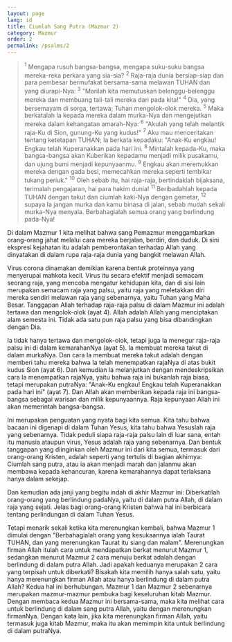 ```yaml
---
layout: page
lang: id
title: Ciumlah Sang Putra (Mazmur 2)
category: Mazmur
order: 2
permalink: /psalms/2
---
```


> <sup>1</sup> Mengapa rusuh bangsa-bangsa, mengapa suku-suku bangsa mereka-reka perkara yang sia-sia? <sup>2</sup> Raja-raja dunia bersiap-siap dan para pembesar bermufakat bersama-sama melawan TUHAN dan yang diurapi-Nya: <sup>3</sup> "Marilah kita memutuskan belenggu-belenggu mereka dan membuang tali-tali mereka dari pada kita!" <sup>4</sup> Dia, yang bersemayam di sorga, tertawa; Tuhan mengolok-olok mereka. <sup>5</sup> Maka berkatalah Ia kepada mereka dalam murka-Nya dan mengejutkan mereka dalam kehangatan amarah-Nya: <sup>6</sup> "Akulah yang telah melantik raja-Ku di Sion, gunung-Ku yang kudus!" <sup>7</sup> Aku mau menceritakan tentang ketetapan TUHAN; Ia berkata kepadaku: "Anak-Ku engkau! Engkau telah Kuperanakkan pada hari ini. <sup>8</sup> Mintalah kepada-Ku, maka bangsa-bangsa akan Kuberikan kepadamu menjadi milik pusakamu, dan ujung bumi menjadi kepunyaanmu. <sup>9</sup> Engkau akan meremukkan mereka dengan gada besi, memecahkan mereka seperti tembikar tukang periuk." <sup>10</sup> Oleh sebab itu, hai raja-raja, bertindaklah bijaksana, terimalah pengajaran, hai para hakim dunia! <sup>11</sup> Beribadahlah kepada TUHAN dengan takut dan ciumlah kaki-Nya dengan gemetar, <sup>12</sup> supaya Ia jangan murka dan kamu binasa di jalan, sebab mudah sekali murka-Nya menyala. Berbahagialah semua orang yang berlindung pada-Nya!

Di dalam Mazmur 1 kita melihat bahwa sang Pemazmur menggambarkan orang-orang jahat melalui cara mereka berjalan, berdiri, dan duduk. Di sini ekspresi kejahatan itu adalah pemberontakan terhadap Allah yang dinyatakan di dalam rupa raja-raja dunia yang bangkit melawan Allah.

Virus corona dinamakan demikian karena bentuk proteinnya yang menyerupai mahkota kecil. Virus itu secara efektif menjadi semacam seorang raja, yang mencoba mengatur kehidupan kita, dan di sisi lain merupakan semacam raja yang palsu, yaitu raja yang meletakkan diri mereka sendiri melawan raja yang sebenarnya, yaitu Tuhan yang Maha Besar. Tanggapan Allah terhadap raja-raja palsu di dalam Mazmur ini adalah tertawa dan mengolok-olok (ayat 4). Allah adalah Allah yang menciptakan alam semesta ini. Tidak ada satu pun raja palsu yang bisa dibandingkan dengan Dia.

Ia tidak hanya tertawa dan mengolok-olok, tetapi juga Ia menegur raja-raja palsu ini di dalam kemarahanNya (ayat 5). Ia membuat mereka takut di dalam murkaNya. Dan cara Ia membuat mereka takut adalah dengan memberi tahu mereka bahwa Ia telah menempatkan rajaNya di atas bukit kudus Sion (ayat 6). Dan kemudian Ia melanjutkan dengan mendeskripsikan cara Ia menempatkan rajaNya, yaitu bahwa raja ini bukanlah raja biasa, tetapi merupakan putraNya: "Anak-Ku engkau! Engkau telah Kuperanakkan pada hari ini" (ayat 7). Dan Allah akan memberikan kepada raja ini bangsa-bangsa sebagai warisan dan milik kepunyaannya. Raja kepunyaan Allah ini akan memerintah bangsa-bangsa.

Ini merupakan penguatan yang nyata bagi kita semua. Kita tahu bahwa bacaan ini digenapi di dalam Tuhan Yesus, kita tahu bahwa Yesuslah raja yang sebenarnya. Tidak peduli siapa raja-raja palsu lain di luar sana, entah itu manusia ataupun virus, Yesus adalah raja yang sebenarnya. Dan bentuk tanggapan yang diinginkan oleh Mazmur ini dari kita semua, termasuk dari orang-orang Kristen, adalah seperti yang tertulis di bagian akhirnya: Ciumlah sang putra, atau ia akan menjadi marah dan jalanmu akan membawa kepada kehancuran, karena kemarahannya dapat terlaksana hanya dalam sekejap.

Dan kemudian ada janji yang begitu indah di akhir Mazmur ini: Diberkatilah orang-orang yang berlindung padaNya, yaitu di dalam putra Allah, di dalam raja yang sejati. Jelas bagi orang-orang Kristen bahwa hal ini berbicara tentang perlindungan di dalam Tuhan Yesus.

Tetapi menarik sekali ketika kita merenungkan kembali, bahwa Mazmur 1 dimulai dengan "Berbahagialah orang yang kesukaannya ialah Taurat TUHAN, dan yang merenungkan Taurat itu siang dan malam". Merenungkan firman Allah itulah cara untuk mendapatkan berkat menurut Mazmur 1, sedangkan menurut Mazmur 2 cara menuju berkat adalah dengan berlindung di dalam putra Allah. Jadi apakah keduanya merupakan 2 cara yang terpisah untuk diberkati? Bisakah kita memilih hanya salah satu, yaitu hanya merenungkan firman Allah atau hanya berlindung di dalam putra Allah? Kedua hal ini berhubungan. Mazmur 1 dan Mazmur 2 sebenarnya merupakan mazmur-mazmur pembuka bagi keseluruhan kitab Mazmur. Dengan membaca kedua Mazmur ini bersama-sama, maka kita melihat cara untuk berlindung di dalam sang putra Allah, yaitu dengan merenungkan firmanNya. Dengan kata lain, jika kita merenungkan firman Allah, yaitu termasuk juga kitab Mazmur, maka itu akan memimpin kita untuk berlindung di dalam putraNya. 
